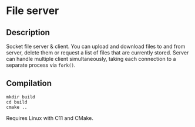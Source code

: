 # File server

## Description

Socket file server & client. You can upload and download files to and from server, delete them or request a list of files that are currently stored. Server can handle multiple client simultaneously, taking each connection to a separate process via `fork()`.

## Compilation

```console
mkdir build
cd build
cmake ..
```

Requires Linux with C11 and CMake.

